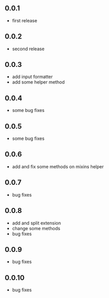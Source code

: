 ## 0.0.1

* first release

## 0.0.2

* second release

## 0.0.3

* add input formatter
* add some helper method

## 0.0.4

* some bug fixes

## 0.0.5

* some bug fixes

## 0.0.6

* add and fix some methods on mixins helper

## 0.0.7

* bug fixes

## 0.0.8

* add and split extension
* change some methods
* bug fixes

## 0.0.9

* bug fixes

## 0.0.10

* bug fixes
